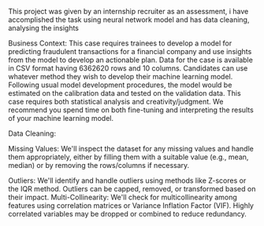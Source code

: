 This project was given by an internship recruiter as an assessment, i have accomplished the task using neural network model and has data cleaning, analysing the insights
 
 Business Context:
This case requires trainees to develop a model for predicting fraudulent transactions for a 
financial company and use insights from the model to develop an actionable plan. Data for the 
case is available in CSV format having 6362620 rows and 10 columns.
Candidates can use whatever method they wish to develop their machine learning model. 
Following usual model development procedures, the model would be estimated on the 
calibration data and tested on the validation data. This case requires both statistical analysis and 
creativity/judgment. We recommend you spend time on both fine-tuning and interpreting the 
results of your machine learning model.

 Data Cleaning:
 
Missing Values: We'll inspect the dataset for any missing values and handle them appropriately, either by filling them with a suitable value (e.g., mean, median) or by removing the rows/columns if necessary.

Outliers: We'll identify and handle outliers using methods like Z-scores or the IQR method. Outliers can be capped, removed, or transformed based on their impact.
Multi-Collinearity: We'll check for multicollinearity among features using correlation matrices or Variance Inflation Factor (VIF). Highly correlated variables may be dropped or combined to reduce redundancy.
